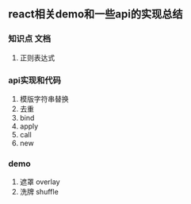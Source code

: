 ## react相关demo和一些api的实现总结

### 知识点 文档
  1. 正则表达式

### api实现和代码
  1. 模版字符串替换
  2. 去重
  3. bind
  4. apply
  5. call
  6. new


### demo
  1. 遮罩 overlay
  2. 洗牌 shuffle
